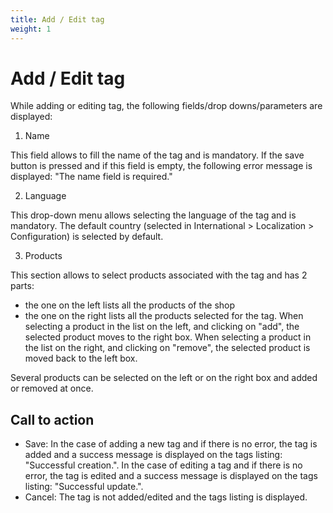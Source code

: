 ```yaml
---
title: Add / Edit tag
weight: 1
---
```


# Add / Edit tag

While adding or editing tag, the following fields/drop downs/parameters are displayed:

1) Name 

This field allows to fill the name of the tag and is mandatory. If the save button is pressed and if this field is empty, the following error message is displayed: "The name field is required."

2) Language

This drop-down menu allows selecting the language of the tag and is mandatory. The default country (selected in International > Localization > Configuration) is selected by default.

3) Products

This section allows to select products associated with the tag and has 2 parts:
- the one on the left lists all the products of the shop
- the one on the right lists all the products selected for the tag.
When selecting a product in the list on the left, and clicking on "add", the selected product moves to the right box.
When selecting a product in the list on the right, and clicking on "remove", the selected product is moved back to the left box.

Several products can be selected on the left or on the right box and added or removed at once.

## Call to action

- Save:
In the case of adding a new tag and if there is no error, the tag is added and a success message is displayed on the tags listing: "Successful creation.". In the case of editing a tag and if there is no error, the tag is edited and a success message is displayed on the tags listing: "Successful update.".
- Cancel:
The tag is not added/edited and the tags listing is displayed.

